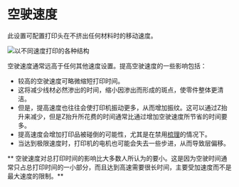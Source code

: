 空驶速度
====
此设置可配置打印头在不挤出任何材料时的移动速度。

![以不同速度打印的各种结构](../images/speed_difference.png)

空驶速度通常远高于任何其他速度设置。提高空驶速度的一些影响包括：
* 较高的空驶速度可略微缩短打印时间。
* 这将减少线材必然渗出的时间，缩小因渗出而形成的斑点，使零件整体更清洁。
* 但是，提高速度也往往会使打印机振动更多，从而增加振纹。这可以通过Z抬升来减少，但是Z抬升所花费的时间通常比通过增加空驶速度所节省的时间要多。
* 提高速度会增加打印品被碰倒的可能性，尤其是在禁用[梳理](../travel/retraction_combing.md)的情况下。
* 当达到极限速度时，打印机的电机也可能会失去一些步进，从而导致层偏移。

** 空驶速度对总打印时间的影响比大多数人所认为的要小。这是因为空驶时间通常只占总打印时间的一小部分，而且达到高速需要很长时间，主要受加速度而不是最大速度的限制。**
